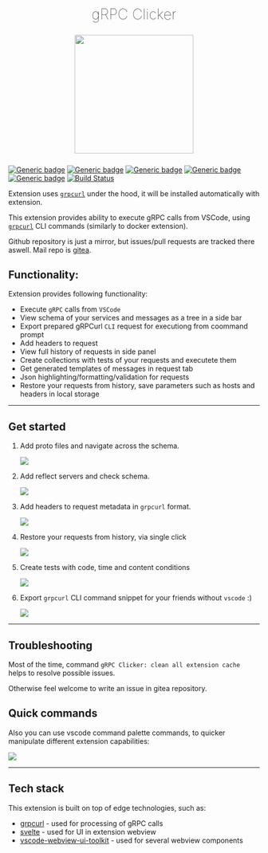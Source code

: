 <h2 align="center" style="font-weight: lighter; font-size: 29px">gRPC Clicker</h2>

<p align="center">
<img align="center" style="padding-left: 10px; padding-right: 10px; padding-bottom: 10px;" width="238px" height="238px" src="https://dancheg97.ru/repo-avatars/12-f79d041c585beeb0f12d2d279086b1b2" /> 
</p>

[![Generic badge](https://img.shields.io/badge/LICENSE-MIT-red.svg)](https://dancheg97.ru/dancheg97/grpclicker_vscode/src/branch/main/LICENSE)
[![Generic badge](https://img.shields.io/badge/GITEA-REPO-red.svg)](https://dancheg97.ru/dancheg97/grpclicker_vscode)
[![Generic badge](https://img.shields.io/badge/GITHUB-REPO-white.svg)](https://github.com/dancheg97/grpclicker_vscode)
[![Generic badge](https://img.shields.io/badge/VSCode-marketplace-cyan.svg)](https://marketplace.visualstudio.com/items?itemName=Dancheg97.grpc-clicker)
[![Generic badge](https://img.shields.io/badge/Changelog-v1.0.5-orange.svg)](https://dancheg97.ru/dancheg97/grpclicker_vscode/src/branch/main/CHANGELOG.md)
[![Build Status](https://drone.dancheg97.ru/api/badges/dancheg97/grpclicker_vscode/status.svg)](https://drone.dancheg97.ru/dancheg97/grpclicker_vscode)

Extension uses [`grpcurl`](https://github.com/fullstorydev/grpcurl) under the hood, it will be installed automatically with extension.

This extension provides ability to execute gRPC calls from VSCode, using [`grpcurl`](https://github.com/fullstorydev/grpcurl) CLI commands (similarly to docker extension).

Github repository is just a mirror, but issues/pull requests are tracked there aswell. Mail repo is [gitea](https://dancheg97.ru/dancheg97/grpclicker_vscode).

## Functionality:

Extension provides following functionality:

- Execute `gRPC` calls from `VSCode`
- View schema of your services and messages as a tree in a side bar
- Export prepared gRPCurl `CLI` request for executiong from coommand prompt
- Add headers to request
- View full history of requests in side panel
- Create collections with tests of your requests and executete them
- Get generated templates of messages in request tab
- Json highlighting/formatting/validation for requests
- Restore your requests from history, save parameters such as hosts and headers in local storage

---

## Get started

1. Add proto files and navigate across the schema.
   <p align="left"><img src="https://dancheg97.ru/dancheg97/grpclicker_vscode/raw/branch/main/docs/proto.gif" ></p>
2. Add reflect servers and check schema.
   <p align="left"><img src="https://dancheg97.ru/dancheg97/grpclicker_vscode/raw/branch/main/docs/reflect.gif" ></p>
3. Add headers to request metadata in `grpcurl` format.
   <p align="left"><img src="https://dancheg97.ru/dancheg97/grpclicker_vscode/raw/branch/main/docs/headers.gif" ></p>
4. Restore your requests from history, via single click
   <p align="left"><img src="https://dancheg97.ru/dancheg97/grpclicker_vscode/raw/branch/main/docs/history.gif" ></p>
5. Create tests with code, time and content conditions
   <p align="left"><img src="https://dancheg97.ru/dancheg97/grpclicker_vscode/raw/branch/main/docs/test.gif" ></p>
6. Export `grpcurl` CLI command snippet for your friends without `vscode` :)
   <p align="left"><img src="https://dancheg97.ru/dancheg97/grpclicker_vscode/raw/branch/main/docs/snippet.gif" ></p>

---

## Troubleshooting

Most of the time, command `gRPC Clicker: clean all extension cache` helps to
resolve possible issues.

Otherwise feel welcome to write an issue in gitea repository.

## Quick commands

Also you can use vscode command palette commands, to quicker manipulate
different extension capabilities:

![](https://dancheg97.ru/dancheg97/grpclicker_vscode/raw/branch/main/docs/commands.png)

---

## Tech stack

This extension is built on top of edge technologies, such as:

- [grpcurl](https://github.com/fullstorydev/grpcurl) - used for processing of gRPC calls
- [svelte](https://svelte.dev/) - used for UI in extension webview
- [vscode-webview-ui-toolkit](https://github.com/microsoft/vscode-webview-ui-toolkit) - used for several webview components

<!--
https://marketplace.visualstudio.com/manage/publishers/dancheg97
-->
